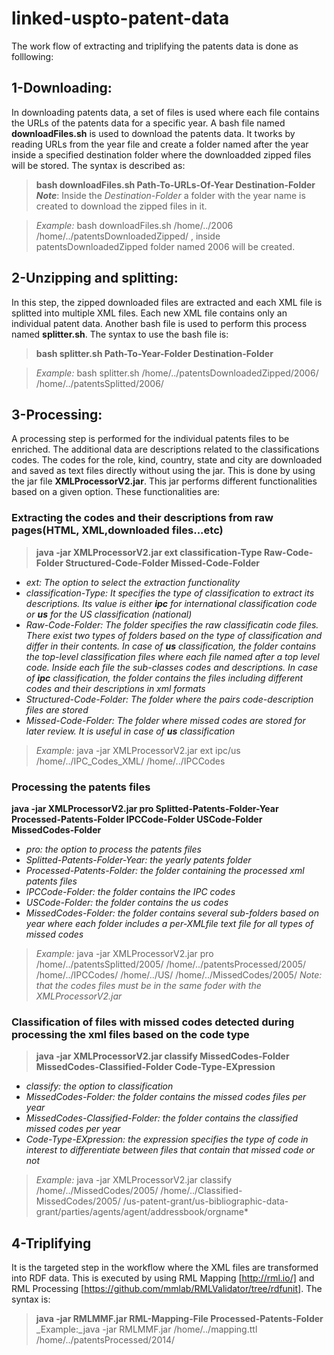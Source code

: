 # linked-uspto-patent-data
The work flow of extracting and triplifying the patents data is done as folllowing:

## 1-Downloading:
In downloading patents data, a set of files is used where each file contains the URLs of the patents data for a specific year. A bash
file named **downloadFiles.sh** is used to download the patents data. It tworks by reading URLs from the year file and create a folder named after
the year inside a specified destination folder where the downloadded zipped files will be stored. The syntax is described as:

> **bash downloadFiles.sh Path-To-URLs-Of-Year Destination-Folder**
***Note***: Inside the *Destination-Folder* a folder with the year name is created to download the zipped files in it.

> _Example:_ bash downloadFiles.sh /home/../2006 /home/../patentsDownloadedZipped/ , inside patentsDownloadedZipped folder named 2006 will be created.

## 2-Unzipping and splitting:
In this step, the zipped downloaded files are extracted and each XML file is splitted into multiple XML files. Each new XML file contains only an individual
patent data. Another bash file is used to perform this process named **splitter.sh**. The syntax to use the bash file is:
> **bash splitter.sh Path-To-Year-Folder Destination-Folder**

> _Example:_ bash splitter.sh /home/../patentsDownloadedZipped/2006/ /home/../patentsSplitted/2006/

## 3-Processing:
A processing step is performed for the individual patents files to be enriched. The additional data are descriptions related to the classifications codes. The codes for the role, kind, country, state and city are downloaded and saved as text files directly without using the jar. This is done by using the jar file **XMLProcessorV2.jar**. This jar performs different functionalities based on a given
option. These functionalities are:

### Extracting the codes and their descriptions from raw pages(HTML, XML,downloaded files...etc)

> **java -jar XMLProcessorV2.jar ext classification-Type Raw-Code-Folder Structured-Code-Folder Missed-Code-Folder**

- *ext: The option to select the extraction functionality*
- *classification-Type: It specifies the type of classification to extract its descriptions. Its value is either __ipc__ for international classification code or __us__  for the US classification (national)*
- *Raw-Code-Folder: The folder specifies the raw classificatin code files. There exist two types of folders based on the type of classification and differ in their contents. In case of __us__ classification, the folder contains the top-level classification files where each file named after a top level code. Inside each file the sub-classes codes and descriptions. In case of __ipc__ classification, the folder contains the files including different codes and their descriptions in xml formats*
- *Structured-Code-Folder: The folder where the pairs code-description files are stored*
- *Missed-Code-Folder: The folder where missed codes are stored for later review. It is useful in case of __us__ classification*

> _Example:_ java -jar XMLProcessorV2.jar ext ipc/us /home/../IPC_Codes_XML/ /home/../IPCCodes

### Processing the patents files

**java -jar XMLProcessorV2.jar pro Splitted-Patents-Folder-Year Processed-Patents-Folder IPCCode-Folder USCode-Folder MissedCodes-Folder**

 - *pro: the option to process the patents files*
 - *Splitted-Patents-Folder-Year: the yearly patents folder*
 - *Processed-Patents-Folder: the folder containing the processed xml patents files*
 - *IPCCode-Folder: the folder contains the IPC codes*
 - *USCode-Folder: the folder contains the us codes*
 - *MissedCodes-Folder: the folder contains several sub-folders based on year where each folder includes a per-XMLfile text file for all types of missed codes*
> _Example:_ java -jar XMLProcessorV2.jar pro /home/../patentsSplitted/2005/ /home/../patentsProcessed/2005/ /home/../IPCCodes/ /home/../US/ /home/../MissedCodes/2005/
*Note: that the codes files must be in the same foder with the XMLProcessorV2.jar*

### Classification of files with missed codes detected during processing the xml files based on the code type
> **java -jar XMLProcessorV2.jar classify MissedCodes-Folder MissedCodes-Classified-Folder Code-Type-EXpression**
- *classify: the option to classification*
- *MissedCodes-Folder: the folder contains the missed codes files per year*
- *MissedCodes-Classified-Folder: the folder contains the classified missed codes per year*
- *Code-Type-EXpression: the expression specifies the type of code in interest to differentiate between files that contain that missed code or not*
> _Example:_ java -jar XMLProcessorV2.jar classify /home/../MissedCodes/2005/ /home/../Classified-MissedCodes/2005/ /us-patent-grant/us-bibliographic-data-grant/parties/agents/agent/addressbook/orgname*

## 4-Triplifying
It is the targeted step in the workflow where the XML files are transformed into RDF data. This is executed by using RML Mapping [http://rml.io/] and RML Processing [https://github.com/mmlab/RMLValidator/tree/rdfunit]. The syntax is:
> **java -jar RMLMMF.jar RML-Mapping-File Processed-Patents-Folder**
> _Example:_java -jar RMLMMF.jar /home/../mapping.ttl  /home/../patentsProcessed/2014/
